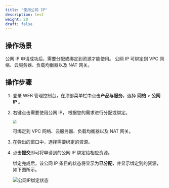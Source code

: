 ```yaml
---
title: "使用公网 IP"
description: test
weight: 20
draft: false
---
```


## 操作场景
公网 IP 申请成功后，需要分配或绑定到资源才能使用。
公网 IP 可绑定到 VPC 网络、云服务器、负载均衡器以及 NAT 网关。

## 操作步骤
1. 登录 WEB 管理控制台，在顶部菜单栏中点击**产品与服务**，选择 **网络** > **公网 IP** 。

2. 右键点击需要使用公网 IP， 根据您的需求进行分配或绑定。

   <img src="../../_images/assign_eip.png"  style="zoom:70%;" />
   
   可绑定到 VPC 网络、云服务器、负载均衡器以及 NAT 网关。

3. 在弹出的窗口中，选择需要绑定的资源。

2. 点击**提交**即可将申请到的公网 IP 绑定给相应资源。

   绑定完成后，该公网 IP 条目的状态将显示为**已分配**，并显示绑定到的资源，如下图所示。

   ![公网IP绑定状态](../../_images/already_eip_for_user.png)


